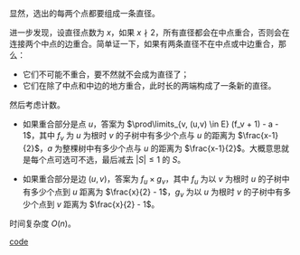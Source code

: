 显然，选出的每两个点都要组成一条直径。

进一步发现，设直径点数为 $x$，如果 $x \nmid 2$，所有直径都会在中点重合，否则会在连接两个中点的边重合。简单证一下，如果有两条直径不在中点或中边重合，那么：

- 它们不可能不重合，要不然就不会成为直径了；
- 它们在除了中点和中边的地方重合，此时长的两端构成了一条新的直径。

然后考虑计数。

- 如果重合部分是点 $u$，答案为 $\prod\limits_{v, (u,v) \in E} (f_v + 1) - a - 1$，其中 $f_v$ 为 $u$ 为根时 $v$ 的子树中有多少个点与 $u$ 的距离为 $\frac{x-1}{2}$，$a$ 为整棵树中有多少个点与 $u$ 的距离为 $\frac{x-1}{2}$。大概意思就是每个点可选可不选，最后减去 $|S| \le 1$ 的 $S$。

- 如果重合部分是边 $(u,v)$，答案为 $f_u \times g_v$，其中 $f_u$ 为以 $v$ 为根时 $u$ 的子树中有多少个点到 $u$ 距离为 $\frac{x}{2} - 1$，$g_v$ 为以 $u$ 为根时 $v$ 的子树中有多少个点到 $v$ 距离为 $\frac{x}{2} - 1$。

时间复杂度 $O(n)$。

[code](https://atcoder.jp/contests/abc221/submissions/41291249)